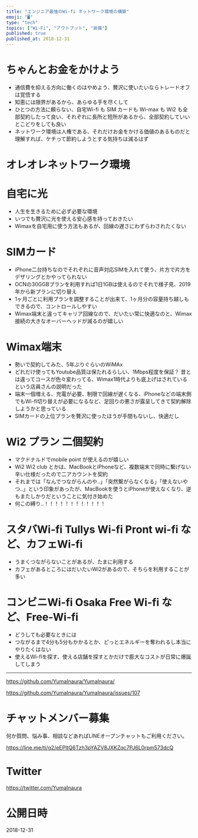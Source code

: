 ```yaml
---
title: "エンジニア最強のWi-fi ネットワーク環境の構築"
emoji: "🖥"
type: "tech"
topics: ["Wi-Fi", "アウトプット", "装備"]
published: true
published_at: 2018-12-31
---
```


# ちゃんとお金をかけよう

- 通信費を抑える方向に働くのはやめよう、贅沢に使いたいならトレードオフは覚悟する
- 知恵には限界があるから、あらゆる手を尽くして
- ひとつの方法に頼らない、自宅Wi-fi も SIM カードも Wi-max も Wi2 も全部契約したって良い、それぞれに長所と短所があるから、全部契約していいとこどりをしても良い
- ネットワーク環境は人権である、それだけお金をかける価値のあるものだと理解すれば、ケチって節約しようとする気持ちは減るはず

# オレオレネットワーク環境

#  自宅に光

- 人生を生きるために必ず必要な環境
- いつでも贅沢に光を使える安心感を持っておきたい
- Wimaxを自宅用に使う方法もあるが、回線の遅さにわずらわされたくない

# SIMカード

- iPhone二台持ちなのでそれぞれに音声対応SIMを入れて使う、片方で片方をデザリングとかやってられない
- OCNの30GGBプランを利用すれば1日1GBは使えるのでそれで様子見、2019年から新プランに切り替え
- 1ヶ月ごとに利用プランを調整することが出来て、1ヶ月分の容量持ち越しもできるので、コントロールしやすい
- Wimax端末と違ってキャリア回線なので、だいたい常に快適なのと、Wimax接続の大きなオーバーヘッドが減るのが嬉しい

# Wimax端末

- 勢いで契約してみた、5年ぶりぐらいのWiMAx
- どれだけ使ってもYoutube品質は保たれるらしい、1Mbps程度を保証？ 昔とは違ってコースが色々変わってる、Wimax1時代よりも底上げはされているという店員さんの説明だった
- 端末一個増える、充電が必要、制限で回線が遅くなる、iPhoneなどの端末側でもWi-fi切り替えが必要になるなど、足回りの悪さが露呈してきて契約解除しようかと思っている
-  SIMカードの上位プランを贅沢に使ったほうが手間もないし、快適だし

# Wi2 プラン 二個契約

- マクドナルドでmobile point が使えるのが嬉しい
- Wi2 Wi2 club  とかは、MacBookとiPhoneなど、複数端末で同時に繋げない辛い仕様だったので二アカウントを契約
- それまでは「なんでつながらんのや‥」「突然繋がらなくなる」「使えないやつ‥」という印象があったが、MacBookを使うとiPhoneが使えなくなり、逆もまたしかりだということに気付き始めた
- 何この縛り‥！！！！！！！！！！！！

# スタバWi-fi Tullys Wi-fi Pront wi-fi など、カフェWi-fi

- うまくつながらないことがあるが、たまに利用する
- カフェがあるところにはだいたいWi2があるので、そちらを利用することが多い

# コンビニWi-fi Osaka Free Wi-fi など、Free-Wi-fi

- どうしても必要なときには
- つながるまで4分も5分もかかるとか、どっとエネルギーを奪われるし本当にやりたくはない
- 使えるWi-fiを探す、使える店舗を探すとかだけで膨大なコストが日常に爆誕してしまう


---

https://github.com/YumaInaura/YumaInaura/

https://github.com/YumaInaura/YumaInaura/issues/107








<!-- Update From Qiita API -->

# チャットメンバー募集


何か質問、悩み事、相談などあればLINEオープンチャットもご利用ください。

https://line.me/ti/g2/eEPltQ6Tzh3pYAZV8JXKZqc7PJ6L0rpm573dcQ





# Twitter


https://twitter.com/YumaInaura


<!-- Update From Qiita API -->



# 公開日時

2018-12-31
